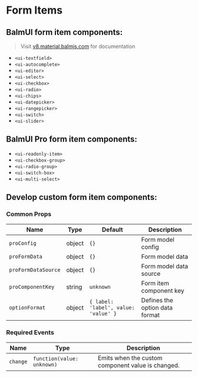 # Form Items

## BalmUI form item components:

> Visit [v8.material.balmjs.com](https://v8.material.balmjs.com/) for documentation

- `<ui-textfield>`
- `<ui-autocomplete>`
- `<ui-editor>`
- `<ui-select>`
- `<ui-checkbox>`
- `<ui-radio>`
- `<ui-chips>`
- `<ui-datepicker>`
- `<ui-rangepicker>`
- `<ui-switch>`
- `<ui-slider>`

## BalmUI Pro form item components:

- `<ui-readonly-item>`
- `<ui-checkbox-group>`
- `<ui-radio-group>`
- `<ui-switch-box>`
- `<ui-multi-select>`

## Develop custom form item components:

### Common Props

| Name                | Type   | Default                              | Description                    |
| ------------------- | ------ | ------------------------------------ | ------------------------------ |
| `proConfig`         | object | `{}`                                 | Form model config              |
| `proFormData`       | object | `{}`                                 | Form model data                |
| `proFormDataSource` | object | `{}`                                 | Form model data source         |
| `proComponentKey`   | string | `unknown`                            | Form item component key        |
| `optionFormat`      | object | `{ label: 'label', value: 'value' }` | Defines the option data format |

### Required Events

| Name     | Type                       | Description                                       |
| -------- | -------------------------- | ------------------------------------------------- |
| `change` | `function(value: unknown)` | Emits when the custom component value is changed. |
